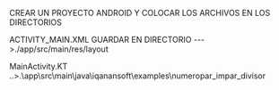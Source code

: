CREAR UN PROYECTO ANDROID Y COLOCAR LOS ARCHIVOS EN LOS DIRECTORIOS

ACTIVITY_MAIN.XML  GUARDAR EN DIRECTORIO  --->./app/src/main/res/layout

MainActivity.KT  ..>.\app\src\main\java\iqanansoft\examples\numeropar_impar_divisor
